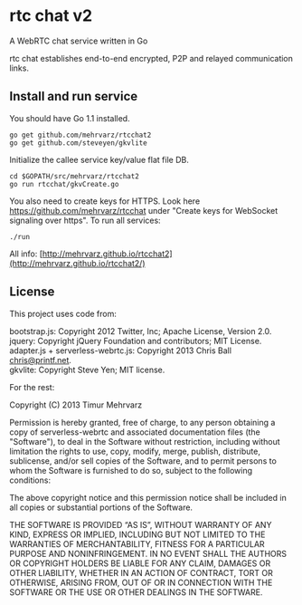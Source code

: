 rtc chat v2
===========

A WebRTC chat service written in Go

rtc chat establishes end-to-end encrypted, P2P and relayed communication links.


Install and run service
-----------------------

You should have Go 1.1 installed.

	go get github.com/mehrvarz/rtcchat2
	go get github.com/steveyen/gkvlite

Initialize the callee service key/value flat file DB.

	cd $GOPATH/src/mehrvarz/rtcchat2
	go run rtcchat/gkvCreate.go

You also need to create keys for HTTPS. Look here https://github.com/mehrvarz/rtcchat
under "Create keys for WebSocket signaling over https". To run all services:

	./run

All info: [http://mehrvarz.github.io/rtcchat2](http://mehrvarz.github.io/rtcchat2/)

License
-------

This project uses code from:

bootstrap.js: Copyright 2012 Twitter, Inc; Apache License, Version 2.0.<br/>
jquery: Copyright jQuery Foundation and contributors; MIT License.<br/>
adapter.js + serverless-webrtc.js: Copyright 2013 Chris Ball <chris@printf.net>.<br/>
gkvlite: Copyright Steve Yen; MIT license.<br/>

For the rest:

Copyright (C) 2013 Timur Mehrvarz

Permission is hereby granted, free of charge, to any person obtaining a
copy of serverless-webrtc and associated documentation files (the "Software"),
to deal in the Software without restriction, including without limitation the
rights to use, copy, modify, merge, publish, distribute, sublicense, and/or
sell copies of the Software, and to permit persons to whom the Software is
furnished to do so, subject to the following conditions:

The above copyright notice and this permission notice shall be included in
all copies or substantial portions of the Software.

THE SOFTWARE IS PROVIDED “AS IS”, WITHOUT WARRANTY OF ANY KIND, EXPRESS OR
IMPLIED, INCLUDING BUT NOT LIMITED TO THE WARRANTIES OF MERCHANTABILITY,
FITNESS FOR A PARTICULAR PURPOSE AND NONINFRINGEMENT. IN NO EVENT SHALL THE
AUTHORS OR COPYRIGHT HOLDERS BE LIABLE FOR ANY CLAIM, DAMAGES OR OTHER
LIABILITY, WHETHER IN AN ACTION OF CONTRACT, TORT OR OTHERWISE, ARISING FROM,
OUT OF OR IN CONNECTION WITH THE SOFTWARE OR THE USE OR OTHER DEALINGS IN
THE SOFTWARE.

